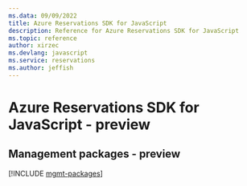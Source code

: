 ```yaml
---
ms.data: 09/09/2022
title: Azure Reservations SDK for JavaScript
description: Reference for Azure Reservations SDK for JavaScript
ms.topic: reference
author: xirzec
ms.devlang: javascript
ms.service: reservations
ms.author: jeffish
---
```

# Azure Reservations SDK for JavaScript - preview

## Management packages - preview
[!INCLUDE [mgmt-packages](reservations-mgmt-index.md)]
